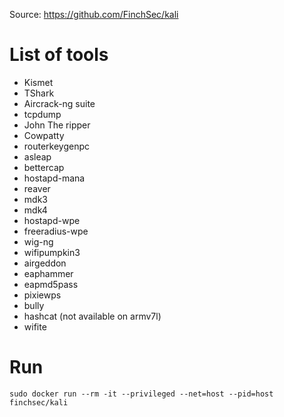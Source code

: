Source: https://github.com/FinchSec/kali

# List of tools

- Kismet
- TShark
- Aircrack-ng suite
- tcpdump
- John The ripper
- Cowpatty
- routerkeygenpc
- asleap
- bettercap
- hostapd-mana
- reaver
- mdk3
- mdk4
- hostapd-wpe
- freeradius-wpe
- wig-ng
- wifipumpkin3
- airgeddon
- eaphammer
- eapmd5pass
- pixiewps
- bully
- hashcat (not available on armv7l)
- wifite

# Run

`sudo docker run --rm -it --privileged --net=host --pid=host finchsec/kali`